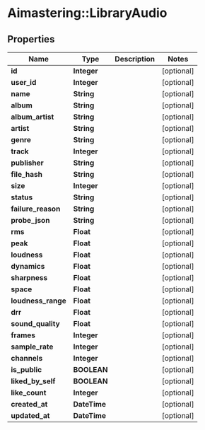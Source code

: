 # Aimastering::LibraryAudio

## Properties
Name | Type | Description | Notes
------------ | ------------- | ------------- | -------------
**id** | **Integer** |  | [optional] 
**user_id** | **Integer** |  | [optional] 
**name** | **String** |  | [optional] 
**album** | **String** |  | [optional] 
**album_artist** | **String** |  | [optional] 
**artist** | **String** |  | [optional] 
**genre** | **String** |  | [optional] 
**track** | **Integer** |  | [optional] 
**publisher** | **String** |  | [optional] 
**file_hash** | **String** |  | [optional] 
**size** | **Integer** |  | [optional] 
**status** | **String** |  | [optional] 
**failure_reason** | **String** |  | [optional] 
**probe_json** | **String** |  | [optional] 
**rms** | **Float** |  | [optional] 
**peak** | **Float** |  | [optional] 
**loudness** | **Float** |  | [optional] 
**dynamics** | **Float** |  | [optional] 
**sharpness** | **Float** |  | [optional] 
**space** | **Float** |  | [optional] 
**loudness_range** | **Float** |  | [optional] 
**drr** | **Float** |  | [optional] 
**sound_quality** | **Float** |  | [optional] 
**frames** | **Integer** |  | [optional] 
**sample_rate** | **Integer** |  | [optional] 
**channels** | **Integer** |  | [optional] 
**is_public** | **BOOLEAN** |  | [optional] 
**liked_by_self** | **BOOLEAN** |  | [optional] 
**like_count** | **Integer** |  | [optional] 
**created_at** | **DateTime** |  | [optional] 
**updated_at** | **DateTime** |  | [optional] 


